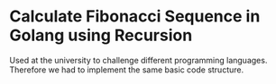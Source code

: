 # Calculate Fibonacci Sequence in Golang using Recursion

Used at the university to challenge different programming languages. 
Therefore we had to implement the same basic code structure.